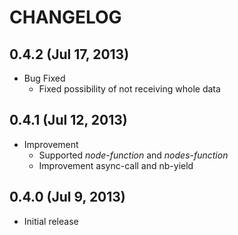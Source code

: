 # CHANGELOG

## 0.4.2  (Jul 17, 2013)

* Bug Fixed
    * Fixed possibility of not receiving whole data


## 0.4.1  (Jul 12, 2013)

* Improvement
    * Supported *node-function* and *nodes-function*
    * Improvement async-call and nb-yield


## 0.4.0  (Jul 9, 2013)

* Initial release
